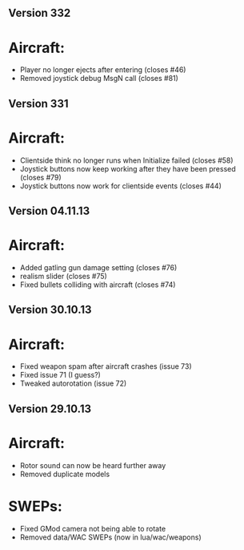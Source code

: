 
## Version 332

# Aircraft:
- Player no longer ejects after entering (closes #46)
- Removed joystick debug MsgN call (closes #81)

## Version 331

# Aircraft:
- Clientside think no longer runs when Initialize failed (closes #58)
- Joystick buttons now keep working after they have been pressed (closes #79)
- Joystick buttons now work for clientside events (closes #44)

## Version 04.11.13

# Aircraft:
- Added gatling gun damage setting (closes #76)
- realism slider (closes #75)
- Fixed bullets colliding with aircraft (closes #74)

## Version 30.10.13

# Aircraft:
- Fixed weapon spam after aircraft crashes (issue 73)
- Fixed issue 71 (I guess?)
- Tweaked autorotation (issue 72)

## Version 29.10.13

# Aircraft:
- Rotor sound can now be heard further away
- Removed duplicate models

# SWEPs:
- Fixed GMod camera not being able to rotate
- Removed data/WAC SWEPs (now in lua/wac/weapons)
